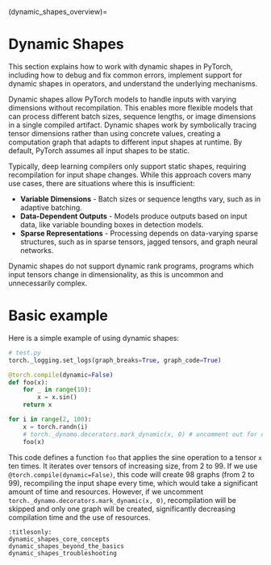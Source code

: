 (dynamic_shapes_overview)=
# Dynamic Shapes

This section explains how to work with dynamic shapes in PyTorch, including how to debug and fix common errors, implement support for dynamic shapes in operators, and understand the underlying mechanisms.

Dynamic shapes allow PyTorch models to handle inputs with varying dimensions without recompilation. This enables more flexible models that can process different batch sizes, sequence lengths, or image dimensions in a single compiled artifact. Dynamic shapes work by symbolically tracing tensor dimensions rather than using concrete values, creating a computation graph that adapts to different input shapes at runtime. By default, PyTorch assumes all input shapes to be static.

Typically, deep learning compilers only support static shapes, requiring recompilation for input shape changes. While this approach covers many use cases, there are situations where this is insufficient:

- **Variable Dimensions** - Batch sizes or sequence lengths vary, such as in adaptive batching.
- **Data-Dependent Outputs** - Models produce outputs based on input data, like variable bounding boxes in detection models.
- **Sparse Representations** - Processing depends on data-varying sparse structures, such as in sparse tensors, jagged tensors, and graph neural networks.

Dynamic shapes do not support dynamic rank programs, programs which input tensors change in dimensionality, as this is uncommon and unnecessarily complex.

# Basic example

Here is a simple example of using dynamic shapes:

```python
# test.py
torch._logging.set_logs(graph_breaks=True, graph_code=True)

@torch.compile(dynamic=False)
def foo(x):
    for _ in range(10):
        x = x.sin()
    return x

for i in range(2, 100):
    x = torch.randn(i)
    # torch._dynamo.decorators.mark_dynamic(x, 0) # uncomment out for dynamic shapes
    foo(x)
```

This code defines a function `foo` that applies the sine operation to a tensor `x`
ten times. It iterates over tensors of increasing size, from 2 to 99. If we
use `@torch.compile(dynamic=False)`, this code will create 98 graphs (from 2 to 99),
recompiling the input shape every time, which would take a significant amount of time
and resources. However, if we uncomment `torch._dynamo.decorators.mark_dynamic(x, 0)`,
recompilation will be skipped and only one graph will be created, significantly
decreasing compilation time and the use of resources.

```{toctree}
:titlesonly:
dynamic_shapes_core_concepts
dynamic_shapes_beyond_the_basics
dynamic_shapes_troubleshooting
```
